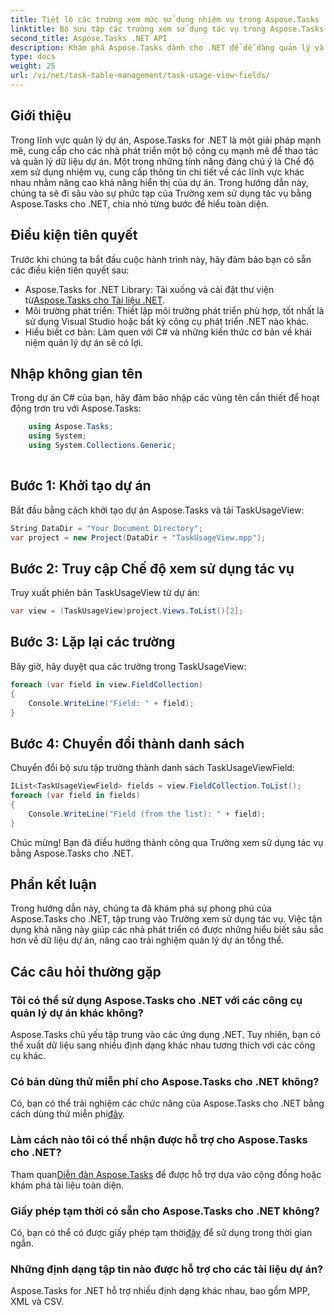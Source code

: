 ```yaml
---
title: Tiết lộ các trường xem mức sử dụng nhiệm vụ trong Aspose.Tasks
linktitle: Bộ sưu tập các trường xem sử dụng tác vụ trong Aspose.Tasks
second_title: Aspose.Tasks .NET API
description: Khám phá Aspose.Tasks dành cho .NET để dễ dàng quản lý và trực quan hóa dữ liệu dự án. Đi sâu vào các trường xem sử dụng nhiệm vụ để hiểu rõ hơn về dự án.
type: docs
weight: 25
url: /vi/net/task-table-management/task-usage-view-fields/
---
```

## Giới thiệu
Trong lĩnh vực quản lý dự án, Aspose.Tasks for .NET là một giải pháp mạnh mẽ, cung cấp cho các nhà phát triển một bộ công cụ mạnh mẽ để thao tác và quản lý dữ liệu dự án. Một trong những tính năng đáng chú ý là Chế độ xem sử dụng nhiệm vụ, cung cấp thông tin chi tiết về các lĩnh vực khác nhau nhằm nâng cao khả năng hiển thị của dự án. Trong hướng dẫn này, chúng ta sẽ đi sâu vào sự phức tạp của Trường xem sử dụng tác vụ bằng Aspose.Tasks cho .NET, chia nhỏ từng bước để hiểu toàn diện.
## Điều kiện tiên quyết
Trước khi chúng ta bắt đầu cuộc hành trình này, hãy đảm bảo bạn có sẵn các điều kiện tiên quyết sau:
-  Aspose.Tasks for .NET Library: Tải xuống và cài đặt thư viện từ[Aspose.Tasks cho Tài liệu .NET](https://reference.aspose.com/tasks/net/).
- Môi trường phát triển: Thiết lập môi trường phát triển phù hợp, tốt nhất là sử dụng Visual Studio hoặc bất kỳ công cụ phát triển .NET nào khác.
- Hiểu biết cơ bản: Làm quen với C# và những kiến thức cơ bản về khái niệm quản lý dự án sẽ có lợi.
## Nhập không gian tên
Trong dự án C# của bạn, hãy đảm bảo nhập các vùng tên cần thiết để hoạt động trơn tru với Aspose.Tasks:
```csharp
    using Aspose.Tasks;
    using System;
    using System.Collections.Generic;
    
```
## Bước 1: Khởi tạo dự án
Bắt đầu bằng cách khởi tạo dự án Aspose.Tasks và tải TaskUsageView:
```csharp
String DataDir = "Your Document Directory";
var project = new Project(DataDir + "TaskUsageView.mpp");
```
## Bước 2: Truy cập Chế độ xem sử dụng tác vụ
Truy xuất phiên bản TaskUsageView từ dự án:
```csharp
var view = (TaskUsageView)project.Views.ToList()[2];
```
## Bước 3: Lặp lại các trường
Bây giờ, hãy duyệt qua các trường trong TaskUsageView:
```csharp
foreach (var field in view.FieldCollection)
{
    Console.WriteLine("Field: " + field);
}
```
## Bước 4: Chuyển đổi thành danh sách
Chuyển đổi bộ sưu tập trường thành danh sách TaskUsageViewField:
```csharp
IList<TaskUsageViewField> fields = view.FieldCollection.ToList();
foreach (var field in fields)
{
    Console.WriteLine("Field (from the list): " + field);
}
```
Chúc mừng! Bạn đã điều hướng thành công qua Trường xem sử dụng tác vụ bằng Aspose.Tasks cho .NET.
## Phần kết luận
Trong hướng dẫn này, chúng ta đã khám phá sự phong phú của Aspose.Tasks cho .NET, tập trung vào Trường xem sử dụng tác vụ. Việc tận dụng khả năng này giúp các nhà phát triển có được những hiểu biết sâu sắc hơn về dữ liệu dự án, nâng cao trải nghiệm quản lý dự án tổng thể.
## Các câu hỏi thường gặp
### Tôi có thể sử dụng Aspose.Tasks cho .NET với các công cụ quản lý dự án khác không?
Aspose.Tasks chủ yếu tập trung vào các ứng dụng .NET. Tuy nhiên, bạn có thể xuất dữ liệu sang nhiều định dạng khác nhau tương thích với các công cụ khác.
### Có bản dùng thử miễn phí cho Aspose.Tasks cho .NET không?
 Có, bạn có thể trải nghiệm các chức năng của Aspose.Tasks cho .NET bằng cách dùng thử miễn phí[đây](https://releases.aspose.com/).
### Làm cách nào tôi có thể nhận được hỗ trợ cho Aspose.Tasks cho .NET?
 Tham quan[Diễn đàn Aspose.Tasks](https://forum.aspose.com/c/tasks/15) để được hỗ trợ dựa vào cộng đồng hoặc khám phá tài liệu toàn diện.
### Giấy phép tạm thời có sẵn cho Aspose.Tasks cho .NET không?
 Có, bạn có thể có được giấy phép tạm thời[đây](https://purchase.aspose.com/temporary-license/) để sử dụng trong thời gian ngắn.
### Những định dạng tập tin nào được hỗ trợ cho các tài liệu dự án?
Aspose.Tasks for .NET hỗ trợ nhiều định dạng khác nhau, bao gồm MPP, XML và CSV.